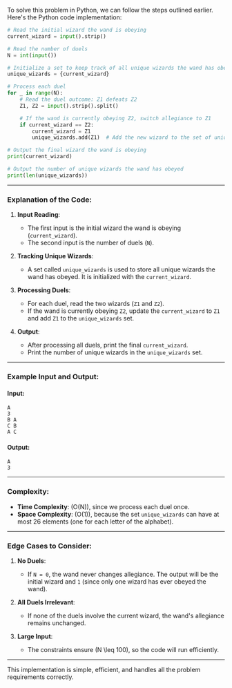 To solve this problem in Python, we can follow the steps outlined earlier. Here's the Python code implementation:

```python
# Read the initial wizard the wand is obeying
current_wizard = input().strip()

# Read the number of duels
N = int(input())

# Initialize a set to keep track of all unique wizards the wand has obeyed
unique_wizards = {current_wizard}

# Process each duel
for _ in range(N):
    # Read the duel outcome: Z1 defeats Z2
    Z1, Z2 = input().strip().split()

    # If the wand is currently obeying Z2, switch allegiance to Z1
    if current_wizard == Z2:
        current_wizard = Z1
        unique_wizards.add(Z1)  # Add the new wizard to the set of unique wizards

# Output the final wizard the wand is obeying
print(current_wizard)

# Output the number of unique wizards the wand has obeyed
print(len(unique_wizards))
```

---

### Explanation of the Code:
1. **Input Reading**:
   - The first input is the initial wizard the wand is obeying (`current_wizard`).
   - The second input is the number of duels (`N`).

2. **Tracking Unique Wizards**:
   - A set called `unique_wizards` is used to store all unique wizards the wand has obeyed. It is initialized with the `current_wizard`.

3. **Processing Duels**:
   - For each duel, read the two wizards (`Z1` and `Z2`).
   - If the wand is currently obeying `Z2`, update the `current_wizard` to `Z1` and add `Z1` to the `unique_wizards` set.

4. **Output**:
   - After processing all duels, print the final `current_wizard`.
   - Print the number of unique wizards in the `unique_wizards` set.

---

### Example Input and Output:

#### Input:
```
A
3
B A
C B
A C
```

#### Output:
```
A
3
```

---

### Complexity:
- **Time Complexity**: \(O(N)\), since we process each duel once.
- **Space Complexity**: \(O(1)\), because the set `unique_wizards` can have at most 26 elements (one for each letter of the alphabet).

---

### Edge Cases to Consider:
1. **No Duels**:
   - If `N = 0`, the wand never changes allegiance. The output will be the initial wizard and `1` (since only one wizard has ever obeyed the wand).

2. **All Duels Irrelevant**:
   - If none of the duels involve the current wizard, the wand's allegiance remains unchanged.

3. **Large Input**:
   - The constraints ensure \(N \leq 100\), so the code will run efficiently.

---

This implementation is simple, efficient, and handles all the problem requirements correctly.
